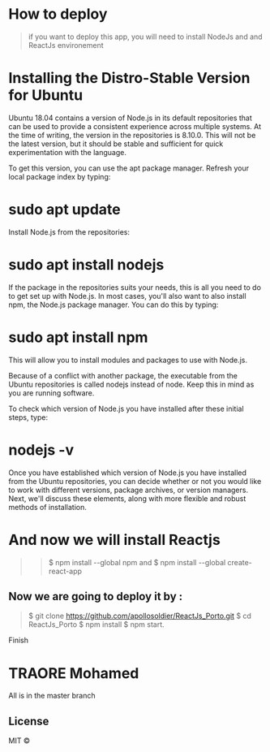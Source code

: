 # How to deploy 
 > if you want to deploy this app, you will need to install NodeJs and and ReactJs environement 
 # Installing the Distro-Stable Version for Ubuntu
Ubuntu 18.04 contains a version of Node.js in its default repositories that can be used to provide a consistent experience across multiple systems. At the time of writing, the version in the repositories is 8.10.0. This will not be the latest version, but it should be stable and sufficient for quick experimentation with the language.

To get this version, you can use the apt package manager. Refresh your local package index by typing:

  #  sudo apt update

Install Node.js from the repositories:

  #  sudo apt install nodejs

If the package in the repositories suits your needs, this is all you need to do to get set up with Node.js. In most cases, you'll also want to also install npm, the Node.js package manager. You can do this by typing:

  #  sudo apt install npm

This will allow you to install modules and packages to use with Node.js.

Because of a conflict with another package, the executable from the Ubuntu repositories is called nodejs instead of node. Keep this in mind as you are running software.

To check which version of Node.js you have installed after these initial steps, type:

  #  nodejs -v

Once you have established which version of Node.js you have installed from the Ubuntu repositories, you can decide whether or not you would like to work with different versions, package archives, or version managers. Next, we'll discuss these elements, along with more flexible and robust methods of installation.

# And now we will install Reactjs 
  
  >> $ npm install --global npm
and
  >> $ npm install --global create-react-app
  
  ## Now we are going to deploy it by :
  
  > $ git clone https://github.com/apollosoldier/ReactJs_Porto.git
  > $ cd ReactJs_Porto
  > $ npm install 
  > $ npm start.
  
  Finish
  
  
  


# TRAORE Mohamed

All is in the master branch
## License

MIT ©
